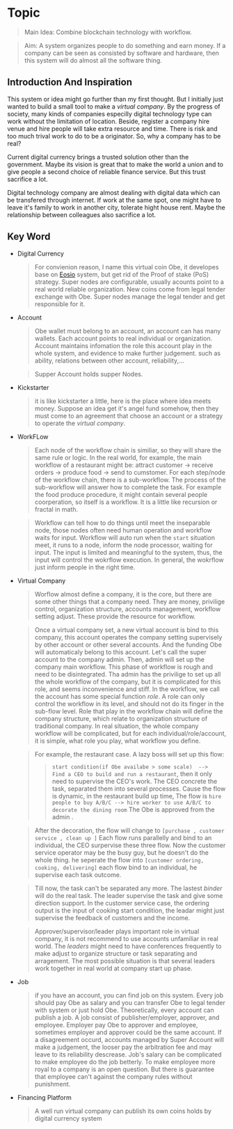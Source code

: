 # Topic
>Main Idea: Combine blockchain technology with workflow.

>Aim: A system organizes people to do something and earn money. If a company can be seen as consisted by software and hardware, then this system will do almost all the software thing.

## Introduction And Inspiration
This system or idea might go further than my first thought. But I initially just wanted to build a small tool to make a *virtual company*. By the progress of society, many kinds of companies especilly digital technology type can work without the limitation of location. Beside, register a company hire venue and hire people will take extra resource and time. There is risk and too much trival work to do to be a originator. So, why a company has to be real?

Current digital currency brings a trusted solution other than the government. Maybe its vision is great that to make the world a union and to give people a second choice of reliable finance service. But this trust sacrifice a lot.

Digital technology company are almost dealing with digital data which can be transfered through internet. If work at the same spot, one might have to leave it's family to work in another city, tolerate hight house rent. Maybe the relationship between colleagues also sacrifice a lot. 

## Key Word
* Digital Currency
    >For convienion reason, I name this virtual coin Obe, it developes base on <a href="https://github.com/eosio/eos">Eosio</a> system, but get rid of the Proof of stake (PoS) strategy. Super nodes are configurable, usually acounts point to a real world reliable organization. New coins come from legal tender exchange with Obe. Super nodes manage the legal tender and get responsible for it.  
        

* Account
    >Obe wallet must belong to an account, an account can has many wallets. Each account points to real individual or organization. Account maintains infomation the role this account play in the whole system, and evidence to make further judgement. such as ability, relations between other account, reliability,...

    >Supper Account holds supper Nodes.

* Kickstarter
    >it is like kickstarter a little, here is the place where idea meets money. Suppose an idea get it's angel fund somehow, then they must come to an agreement that choose an account or a strategy to operate the *virtual company*.


* WorkFLow
    >Each node of the workflow chain is similiar, so they will share the same rule or logic.  In the real world, for example, the main workflow of a restaurant might be: attract customer -> receive orders -> produce food -> send to cumstomer. For each step/node of the workflow chain, there is a sub-workflow. The process of the sub-workflow will answer how to complete the task. For example the food produce procedure, it might contain several people coorperation, so itself is a workflow. It is a little like recursion or fractal in math.
    
    >Workflow can tell how to do things until meet the inseparable node, those nodes often need human operation and workflow waits for input. Workflow will auto run when the `start` situation meet, it runs to a node, inform the node processor, waiting for input. The input is limited and meaningful to the system, thus, the input will control the wokrflow execution. In general, the wokrflow just inform people in the right time.
    

* Virtual Company
    >Worflow almost define a company, it is the core, but there are some other things that a company need. They are money, privilige control, organization structure, accounts management, workflow setting adjust. These provide the resource for workflow.

    >Once a virtual company set, a new virtual account is bind to this company, this account operates the company setting supervisely by other account or other several accounts. And the funding Obe will automaticaly belong to this account. Let's call the super account to the company admin. Then, admin will set up the company main workflow. This phase of workflow is rough and need to be disintegrated. Tha admin has the privilige to set up all the whole workflow of the company, but it is complicated for this role, and seems inconvenience and stiff. In the workflow, we call the account has some special function *role*. A role can only control the workflow in its level, and should not do its finger in the sub-flow level. Role that play in the workflow chain will define the company structure, which relate to organization structure of traditional company. In real situation, the whole company workflow will be complicated, but for each individual/role/account, it is simple, what role you play, what workflow you define. 
    
    >For example, the restaurant case. A lazy boss will set up this flow:  
    >>`start condition(if Obe availabe > some scale)  -->  Find a CEO to build and run a restaurant`, then it only need to supervise the CEO's work.
    >The CEO concrete the task, separated them into several processes. Cause the flow is dynamic, in the restaurant build up time, The flow is `hire people to buy A/B/C --> hire worker to use A/B/C to decorate the dining room` The Obe is approved from the admin .

    >After the decoration, the flow will change to `[purchase , customer service , clean up ]` Each flow runs parallelly and bind to an individual, the CEO surpervise these three flow. 
    >Now the customer service operator may be the busy guy, but he doesn't do the whole thing. he seperate the flow into `[customer ordering, cooking, delivering]` each flow bind to an individual, he supervise each task outcome.

    >Till now, the task can't be separated any more. The lastest *binder* will do the real task. The leader supervise the task and give some direction support. In the customer service case, the ordering output is the input of cooking start condition, the leadar might just supervise the feedback of customers and the income.

    >Approver/supervisor/leader plays important role in virtual company, it is not recommend to use accounts unfamiliar in real world. The *leaders* might need to have conferences frequently to make adjust to organize structure or task separating and arragement. The most possible situation is that several leaders work together in real world at company start up phase.

* Job
    >if you have an account, you can find job on this system. Every job should pay Obe as salary and you can transfer Obe to legal tender with system or just hold Obe. Theoretically, every account can publish a job. A job consist of publisher/employer, approver, and employee. Employer pay Obe to approver and employee, sometimes employer and approver could be the same account. If a disagreement occurd, accounts managed by Super Account will make a judgement, the looser pay the arbitration fee and may leave to its reliability descrease.
    >Job's salary can be complicated to make employee do the job betterly. To make employee more royal to a company is an open question. But there is guarantee that employee can't against the company rules without punishment.


* Financing Platform
    >A well run virtual company can publish its own coins holds by digital currency system

